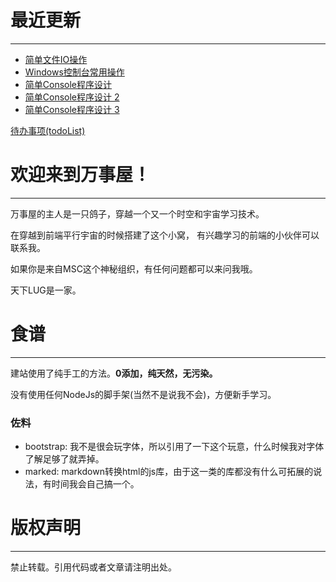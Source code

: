 # 最近更新
---
* [简单文件IO操作](cpp1-1.md)
* [Windows控制台常用操作](cpp1-2.md)
* [简单Console程序设计](cpp1-3.md)
* [简单Console程序设计 2](cpp1-4.md)
* [简单Console程序设计 3](cpp1-5.md)

[待办事项(todoList)](todoList.md)

# 欢迎来到万事屋！
---
万事屋的主人是一只鸽子，穿越一个又一个时空和宇宙学习技术。

在穿越到前端平行宇宙的时候搭建了这个小窝，
有兴趣学习的前端的小伙伴可以联系我。

如果你是来自MSC这个神秘组织，有任何问题都可以来问我哦。

天下LUG是一家。

# 食谱
---
建站使用了纯手工的方法。**0添加，纯天然，无污染。**

没有使用任何NodeJs的脚手架(当然不是说我不会)，方便新手学习。

### 佐料
* bootstrap: 我不是很会玩字体，所以引用了一下这个玩意，什么时候我对字体了解足够了就弄掉。
* marked: markdown转换html的js库，由于这一类的库都没有什么可拓展的说法，有时间我会自己搞一个。

# 版权声明
---
禁止转载。引用代码或者文章请注明出处。